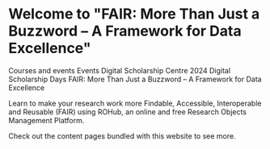 # Welcome to "FAIR: More Than Just a Buzzword – A Framework for Data Excellence"

Courses and events  Events  Digital Scholarship Centre  2024  Digital Scholarship Days
FAIR: More Than Just a Buzzword – A Framework for Data Excellence

Learn to make your research work more Findable, Accessible, Interoperable and Reusable (FAIR) using ROHub, an online and free Research Objects Management Platform.


Check out the content pages bundled with this website to see more.

```{tableofcontents}
```
